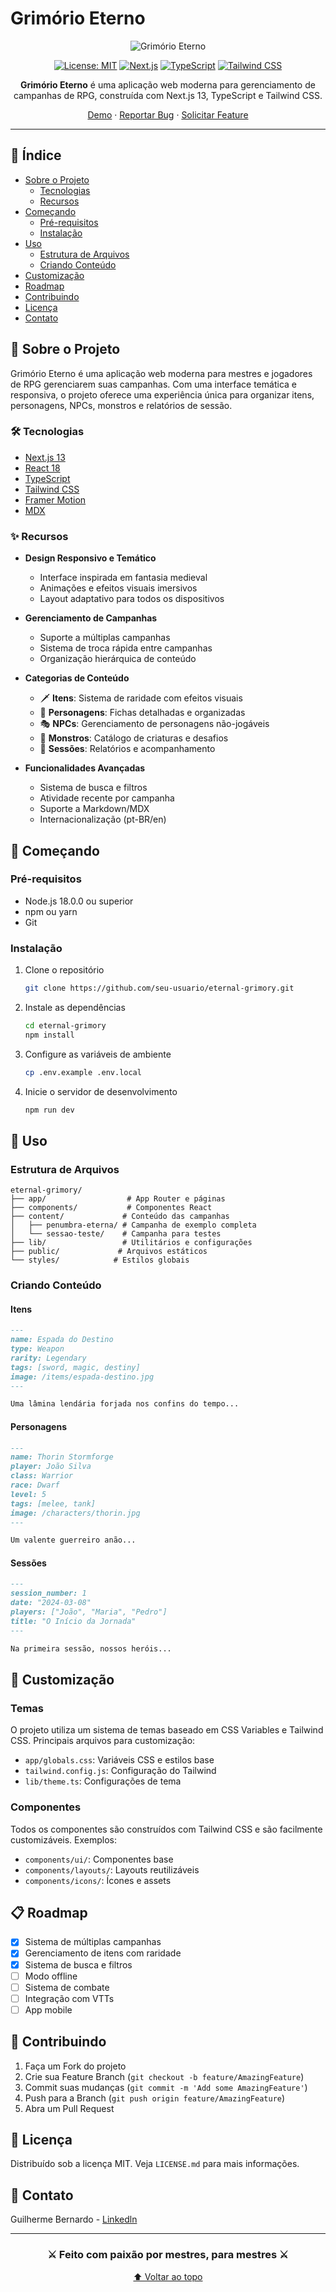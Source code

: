 # Grimório Eterno

<div align="center">

![Grimório Eterno](./public/preview.png)

[![License: MIT](https://img.shields.io/badge/License-MIT-gold.svg)](https://opensource.org/licenses/MIT)
[![Next.js](https://img.shields.io/badge/Next.js-13.5-black)](https://nextjs.org/)
[![TypeScript](https://img.shields.io/badge/TypeScript-5.0-blue)](https://www.typescriptlang.org/)
[![Tailwind CSS](https://img.shields.io/badge/Tailwind-3.0-38B2AC)](https://tailwindcss.com)

**Grimório Eterno** é uma aplicação web moderna para gerenciamento de campanhas de RPG, construída com Next.js 13, TypeScript e Tailwind CSS.

[Demo](https://grimorio-eterno.vercel.app) · [Reportar Bug](https://github.com/seu-usuario/eternal-grimory/issues) · [Solicitar Feature](https://github.com/seu-usuario/eternal-grimory/issues)

</div>

---

## 📑 Índice

- [Sobre o Projeto](#-sobre-o-projeto)
  - [Tecnologias](#-tecnologias)
  - [Recursos](#-recursos)
- [Começando](#-começando)
  - [Pré-requisitos](#pré-requisitos)
  - [Instalação](#instalação)
- [Uso](#-uso)
  - [Estrutura de Arquivos](#estrutura-de-arquivos)
  - [Criando Conteúdo](#criando-conteúdo)
- [Customização](#-customização)
- [Roadmap](#-roadmap)
- [Contribuindo](#-contribuindo)
- [Licença](#-licença)
- [Contato](#-contato)

## 🎯 Sobre o Projeto

Grimório Eterno é uma aplicação web moderna para mestres e jogadores de RPG gerenciarem suas campanhas. Com uma interface temática e responsiva, o projeto oferece uma experiência única para organizar itens, personagens, NPCs, monstros e relatórios de sessão.

### 🛠 Tecnologias

- [Next.js 13](https://nextjs.org/)
- [React 18](https://reactjs.org/)
- [TypeScript](https://www.typescriptlang.org/)
- [Tailwind CSS](https://tailwindcss.com/)
- [Framer Motion](https://www.framer.com/motion/)
- [MDX](https://mdxjs.com/)

### ✨ Recursos

- **Design Responsivo e Temático**
  - Interface inspirada em fantasia medieval
  - Animações e efeitos visuais imersivos
  - Layout adaptativo para todos os dispositivos

- **Gerenciamento de Campanhas**
  - Suporte a múltiplas campanhas
  - Sistema de troca rápida entre campanhas
  - Organização hierárquica de conteúdo

- **Categorias de Conteúdo**
  - 🗡️ **Itens**: Sistema de raridade com efeitos visuais
  - 👥 **Personagens**: Fichas detalhadas e organizadas
  - 🎭 **NPCs**: Gerenciamento de personagens não-jogáveis
  - 👾 **Monstros**: Catálogo de criaturas e desafios
  - 📜 **Sessões**: Relatórios e acompanhamento

- **Funcionalidades Avançadas**
  - Sistema de busca e filtros
  - Atividade recente por campanha
  - Suporte a Markdown/MDX
  - Internacionalização (pt-BR/en)

## 🚀 Começando

### Pré-requisitos

- Node.js 18.0.0 ou superior
- npm ou yarn
- Git

### Instalação

1. Clone o repositório
   ```sh
   git clone https://github.com/seu-usuario/eternal-grimory.git
   ```

2. Instale as dependências
   ```sh
   cd eternal-grimory
   npm install
   ```

3. Configure as variáveis de ambiente
   ```sh
   cp .env.example .env.local
   ```

4. Inicie o servidor de desenvolvimento
   ```sh
   npm run dev
   ```

## 📖 Uso

### Estrutura de Arquivos

```
eternal-grimory/
├── app/                  # App Router e páginas
├── components/           # Componentes React
├── content/             # Conteúdo das campanhas
│   ├── penumbra-eterna/ # Campanha de exemplo completa
│   └── sessao-teste/    # Campanha para testes
├── lib/                 # Utilitários e configurações
├── public/             # Arquivos estáticos
└── styles/            # Estilos globais
```

### Criando Conteúdo

#### Itens
```markdown
---
name: Espada do Destino
type: Weapon
rarity: Legendary
tags: [sword, magic, destiny]
image: /items/espada-destino.jpg
---

Uma lâmina lendária forjada nos confins do tempo...
```

#### Personagens
```markdown
---
name: Thorin Stormforge
player: João Silva
class: Warrior
race: Dwarf
level: 5
tags: [melee, tank]
image: /characters/thorin.jpg
---

Um valente guerreiro anão...
```

#### Sessões
```markdown
---
session_number: 1
date: "2024-03-08"
players: ["João", "Maria", "Pedro"]
title: "O Início da Jornada"
---

Na primeira sessão, nossos heróis...
```

## 🎨 Customização

### Temas

O projeto utiliza um sistema de temas baseado em CSS Variables e Tailwind CSS. Principais arquivos para customização:

- `app/globals.css`: Variáveis CSS e estilos base
- `tailwind.config.js`: Configuração do Tailwind
- `lib/theme.ts`: Configurações de tema

### Componentes

Todos os componentes são construídos com Tailwind CSS e são facilmente customizáveis. Exemplos:

- `components/ui/`: Componentes base
- `components/layouts/`: Layouts reutilizáveis
- `components/icons/`: Ícones e assets

## 📋 Roadmap

- [x] Sistema de múltiplas campanhas
- [x] Gerenciamento de itens com raridade
- [x] Sistema de busca e filtros
- [ ] Modo offline
- [ ] Sistema de combate
- [ ] Integração com VTTs
- [ ] App mobile

## 🤝 Contribuindo

1. Faça um Fork do projeto
2. Crie sua Feature Branch (`git checkout -b feature/AmazingFeature`)
3. Commit suas mudanças (`git commit -m 'Add some AmazingFeature'`)
4. Push para a Branch (`git push origin feature/AmazingFeature`)
5. Abra um Pull Request

## 📄 Licença

Distribuído sob a licença MIT. Veja `LICENSE.md` para mais informações.

## 📧 Contato

Guilherme Bernardo - [Linkedln](https://www.linkedin.com/in/guilhermebernardosilva/)

---

<div align="center">

### ⚔️ Feito com paixão por mestres, para mestres ⚔️

[⬆ Voltar ao topo](#grimório-eterno)

</div> 